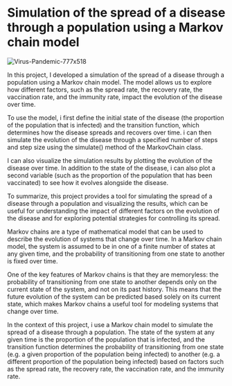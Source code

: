 # Simulation of the spread of a disease through a population using a Markov chain model




![Virus-Pandemic-777x518](https://user-images.githubusercontent.com/57616193/208065687-baa989e5-8eac-49b2-87e7-4a33a241fd6b.jpg)




In this project, I developed a simulation of the spread of a disease through a population using a Markov chain model. The model allows us to explore how different factors, such as the spread rate, the recovery rate, the vaccination rate, and the immunity rate, impact the evolution of the disease over time.

To use the model, i first define the initial state of the disease (the proportion of the population that is infected) and the transition function, which determines how the disease spreads and recovers over time. i can then simulate the evolution of the disease through a specified number of steps and step size using the simulate() method of the MarkovChain class.

I can also visualize the simulation results by plotting the evolution of the disease over time. In addition to the state of the disease, i can also plot a second variable (such as the proportion of the population that has been vaccinated) to see how it evolves alongside the disease.

To summarize, this project provides a tool for simulating the spread of a disease through a population and visualizing the results, which can be useful for understanding the impact of different factors on the evolution of the disease and for exploring potential strategies for controlling its spread.




Markov chains are a type of mathematical model that can be used to describe the evolution of systems that change over time. In a Markov chain model, the system is assumed to be in one of a finite number of states at any given time, and the probability of transitioning from one state to another is fixed over time.

One of the key features of Markov chains is that they are memoryless: the probability of transitioning from one state to another depends only on the current state of the system, and not on its past history. This means that the future evolution of the system can be predicted based solely on its current state, which makes Markov chains a useful tool for modeling systems that change over time.

In the context of this project, i use a Markov chain model to simulate the spread of a disease through a population. The state of the system at any given time is the proportion of the population that is infected, and the transition function determines the probability of transitioning from one state (e.g. a given proportion of the population being infected) to another (e.g. a different proportion of the population being infected) based on factors such as the spread rate, the recovery rate, the vaccination rate, and the immunity rate.


